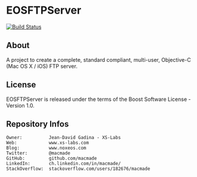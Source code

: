 EOSFTPServer
============

[![Build Status](https://img.shields.io/travis/macmade/EOSFTPServer.svg?branch=master&style=flat)](https://travis-ci.org/macmade/EOSFTPServer)

About
-----

A project to create a complete, standard compliant, multi-user, Objective-C (Mac OS X / iOS) FTP server.

License
-------

EOSFTPServer is released under the terms of the Boost Software License - Version 1.0.

Repository Infos
----------------

    Owner:			Jean-David Gadina - XS-Labs
    Web:			www.xs-labs.com
    Blog:			www.noxeos.com
    Twitter:		@macmade
    GitHub:			github.com/macmade
    LinkedIn:		ch.linkedin.com/in/macmade/
    StackOverflow:	stackoverflow.com/users/182676/macmade